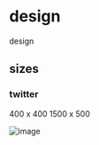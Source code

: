 # design
design

## sizes
### twitter
400 x 400
1500 x 500

![image]('./static/img/Web_design_PNG.png')